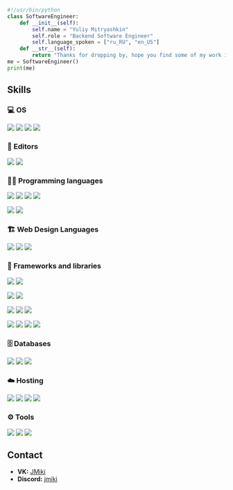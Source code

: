 ```python
#!/usr/bin/python
class SoftwareEngineer:
    def __init__(self):
        self.name = "Yuliy Mitryashkin"
        self.role = "Backend Software Engineer"
        self.language_spoken = ["ru_RU", "en_US"]
    def __str__(self):
        return "Thanks for dropping by, hope you find some of my work interesting."
me = SoftwareEngineer()
print(me)
```


## Skills
### 💻 OS
![](https://img.shields.io/badge/Debian-A81D33.svg?logo=Debian&logoColor=white)
![](https://img.shields.io/badge/Ubuntu-E95420.svg?logo=Ubuntu&logoColor=white)
![](https://img.shields.io/badge/Kali-557C94.svg?logo=KaliLinux&logoColor=white)
![](https://img.shields.io/badge/Windows-0078D6.svg?logo=Windows&logoColor=white)

### 📝 Editors
![](https://img.shields.io/badge/Visual%20Studio%20Code-0078d7.svg?logo=visual-studio-code&logoColor=white)
![](https://img.shields.io/badge/Visual%20Studio-5C2D91.svg?logo=visualstudio&logoColor=white)
<!-- ![](https://img.shields.io/badge/Notion-000000.svg?logo=notion&logoColor=white) -->

### 👨‍💻 Programming languages
![](https://img.shields.io/badge/Python-31A8FF.svg?logo=python&logoColor=white)
![](https://img.shields.io/badge/JavaScript-F7DF1E.svg?logo=javascript&logoColor=black)
![](https://img.shields.io/badge/C-A8B9CC.svg?logo=C&logoColor=white)
![](https://custom-icon-badges.herokuapp.com/badge/C++-00599C.svg?logo=cpp2&logoColor=white)

![](https://img.shields.io/badge/Bash-121011.svg?logo=gnu-bash&logoColor=white)
![](https://img.shields.io/badge/PowerShell-5391FE.svg?logo=powershell&logoColor=white)

### 🏗️ Web Design Languages
![](https://img.shields.io/badge/HTML-E34F26.svg?logo=html5&logoColor=white)
![](https://img.shields.io/badge/CSS-1572B6.svg?logo=css3&logoColor=white)
![](https://img.shields.io/badge/Bootstrap-7952B3.svg?logo=bootstrap&logoColor=white)
<!-- ![](https://img.shields.io/badge/Sass-CC6699.svg?logo=sass&logoColor=white) -->

### 🧰 Frameworks and libraries
![](https://img.shields.io/badge/Django-0C9D58.svg?logo=Django&logoColor=white)
![](https://img.shields.io/badge/Flask-000000.svg?logo=Flask&logoColor=white)

![](https://img.shields.io/badge/FastAPI-009688.svg?logo=FastAPI&logoColor=white)
![](https://img.shields.io/badge/Django_Rest_Framework-D22128.svg?logo=Django&logoColor=white)

![](https://img.shields.io/badge/Pytest-0A9EDC.svg?logo=pytest&logoColor=white)
![](https://img.shields.io/badge/Scrapy-006600.svg?logo=SpyderIDE&logoColor=white)
![](https://img.shields.io/badge/RenPy-FF7F7F.svg?logo=RenPy&logoColor=white)

![](https://img.shields.io/badge/Node.js-43853D.svg?logo=node.js&logoColor=white)
![](https://img.shields.io/badge/Discord.js-512BD4.svg?logo=Discord&logoColor=white)
![](https://img.shields.io/badge/Telegraf.js-26A5E4.svg?logo=Telegram&logoColor=white)
![](https://img.shields.io/badge/Homebridge-491F59?logo=Homebridge&logoColor=white)

### 🗄️ Databases 
![](https://img.shields.io/badge/SQLAlchemy-0C0C0E.svg?logo=Alchemy&logoColor=white)
![](https://img.shields.io/badge/SQLite-003B57.svg?logo=SQLite&logoColor=white)
![](https://img.shields.io/badge/PostgreSQL-4169E1.svg?logo=postgresql&logoColor=white)
<!-- ![](https://img.shields.io/badge/MySQL-4479A1.svg?logo=mysql&logoColor=white) -->
<!-- ![](https://img.shields.io/badge/Enmap-52B0E7.svg?logo=CodeSandbox&logoColor=white) -->

### ☁️ Hosting
![](https://img.shields.io/badge/Digital_Ocean-0080FF.svg?logo=DigitalOcean&logoColor=white)
![](https://img.shields.io/badge/Yandex_Cloud-3693F3.svg?logo=iCloud&logoColor=white)
![](https://img.shields.io/badge/AWS-232F3E.svg?logo=AmazonAWS&logoColor=white)
![](https://img.shields.io/badge/RaspberryPi-A22846.svg?logo=RaspberryPi&logoColor=white)

### ⚙️ Tools
![](https://img.shields.io/badge/NGINX-009639.svg?logo=NGINX&logoColor=white)
![](https://img.shields.io/badge/WireGuard-88171A?logo=WireGuard&logoColor=white)
![](https://img.shields.io/badge/VirtualBox-183A61?logo=VirtualBox&logoColor=white)
<!-- ![](https://img.shields.io/badge/Terminal-4D4D4D.svg?logo=WindowsTerminal&logoColor=white) -->
<!-- ![](https://img.shields.io/badge/Git-F05032.svg?logo=Git&logoColor=white") -->
<!-- ![](https://img.shields.io/badge/Stack%20Overflow-F58025?logo=stackoverflow&logoColor=white) -->
<!-- ![](https://img.shields.io/badge/AnyDesk-EF443B?logo=AnyDesk&logoColor=white) -->
<!-- ![](https://img.shields.io/badge/npm-CB3837?logo=npm&logoColor=white) -->
<!-- ![](https://img.shields.io/badge/PyPI-3775A9?logo=PyPI&logoColor=white) -->


## Contact
- <b>VK:</b> [JMiki](vk.com/JMiki)
- <b>Discord:</b> [jmiki](discordapp.com/users/235076062109892608)
<!-- - <b>Instagram:</b> [j.m1k1](instagram.com/j.m1k1/) -->
